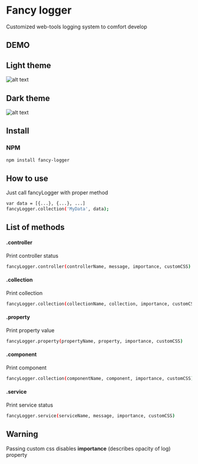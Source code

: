 # Fancy logger
Customized web-tools logging system to comfort develop

## DEMO

## Light theme
![alt text](http://i.imgur.com/WYU7IfN.jpg "Light")

## Dark theme
![alt text](http://i.imgur.com/lf2TvPO.jpg "dark")

## Install
### NPM
```sh
npm install fancy-logger
```
## How to use
Just call fancyLogger with proper method 
 ```sh
var data = [{...}, {...}, ...]
fancyLogger.collection('MyData', data);
 ```
## List of methods

#### .controller
Print controller status
 ```sh
fancyLogger.controller(controllerName, message, importance, customCSS)
 ```
#### .collection 
 Print collection
 ```sh
fancyLogger.collection(collectionName, collection, importance, customCSS)
 ```
 
   #### .property 
 Print property value
 ```sh
fancyLogger.property(propertyName, property, importance, customCSS)
 ```
 
 #### .component 
 Print component
 ```sh
fancyLogger.collection(componentName, component, importance, customCSS)
 ```
 
   #### .service 
 Print service status
 ```sh
fancyLogger.service(serviceName, message, importance, customCSS)
 ```
 
 ## Warning
 
 Passing custom css disables **importance** (describes opacity of log) property
 
 